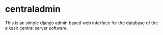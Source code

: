# centraladmin

This is an simple django admin based web interface for the database of the
alkasir central server software.
